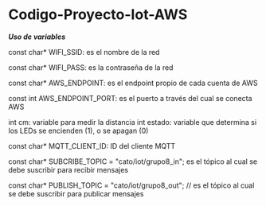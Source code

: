 # Codigo-Proyecto-Iot-AWS

***Uso de variables***

const char* WIFI_SSID:  es el nombre de la red

const char* WIFI_PASS: es la contraseña de la red

const char* AWS_ENDPOINT: es el endpoint propio de cada cuenta de AWS

const int AWS_ENDPOINT_PORT: es el puerto a través del cual se conecta AWS

int cm: variable para medir la distancia 
int estado: variable que determina si los LEDs se encienden (1), o se apagan (0)

const char* MQTT_CLIENT_ID: ID del cliente MQTT

const char* SUBCRIBE_TOPIC = "cato/iot/grupo8_in"; es el tópico al cual se debe suscribir para recibir mensajes

const char* PUBLISH_TOPIC = "cato/iot/grupo8_out"; // es el tópico al cual se debe suscribir para publicar mensajes